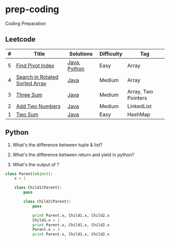 # prep-coding
Coding Preparation

## Leetcode

|  #  |      Title     |   Solutions   | Difficulty  | Tag
|-----|----------------|---------------|-------------|-------------
|5|[Find Pivot Index](https://leetcode.com/problems/find-pivot-index/)|[Java](../master/leetcode/PivotIndex.java), [Python](../master/leetcode/PivotIndex.py)| Easy | Array
|4|[Search in Rotated Sorted Array](https://leetcode.com/problems/search-in-rotated-sorted-array/)|[Java](../master/leetcode/SortedArray.java)| Medium | Array
|3|[Three Sum](https://leetcode.com/problems/3sum/)|[Java](../master/leetcode/ThreeSum.java)| Medium | Array, Two Pointers
|2|[Add Two Numbers](https://leetcode.com/problems/add-two-numbers/)|[Java](../master/leetcode/AddTwoNo.java)| Medium | LinkedList
|1|[Two Sum](https://leetcode.com/problems/two-sum/)|[Java](../master/leetcode/TwoSum.java)| Easy | HashMap

## Python


1. What's the difference between tuple & list?

2. What's the difference between return and yield in python?

3. What's the output of ?

```python
class Parent(object):
    x = 1

    class Child1(Parent):
        pass

        class Child2(Parent):
            pass

            print Parent.x, Child1.x, Child2.x
            Child1.x = 2
            print Parent.x, Child1.x, Child2.x
            Parent.x = 3
            print Parent.x, Child1.x, Child2.x
```
